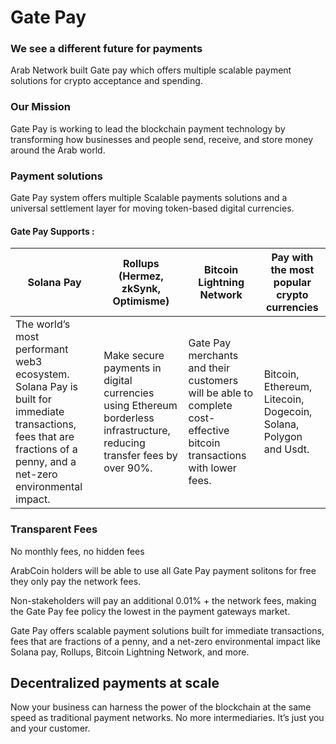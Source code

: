 # Gate Pay

### We see a different future for payments

Arab Network built Gate pay which offers multiple scalable payment solutions for crypto acceptance and spending.

### Our Mission

Gate Pay is working to lead the blockchain payment technology by transforming how businesses and people send, receive, and store money around the Arab world.

### Payment solutions

Gate Pay system offers multiple Scalable payments solutions and a universal settlement layer for moving token-based digital currencies.

#### Gate Pay Supports :

| Solana Pay                                                                                                                                                           | Rollups (Hermez, zkSynk, Optimisme)                                                                                      | Bitcoin Lightning Network                                                                                            | Pay with the most popular crypto currencies                      |
| -------------------------------------------------------------------------------------------------------------------------------------------------------------------- | ------------------------------------------------------------------------------------------------------------------------ | -------------------------------------------------------------------------------------------------------------------- | ---------------------------------------------------------------- |
| The world’s most performant web3 ecosystem. Solana Pay is built for immediate transactions, fees that are fractions of a penny, and a net-zero environmental impact. | Make secure payments in digital currencies using Ethereum borderless infrastructure, reducing transfer fees by over 90%. | Gate Pay merchants and their customers will be able to complete cost-effective bitcoin transactions with lower fees. | Bitcoin, Ethereum, Litecoin, Dogecoin, Solana, Polygon and Usdt. |

### Transparent Fees

No monthly fees, no hidden fees

ArabCoin holders will be able to use all Gate Pay payment solitons for free they only pay the network fees.

Non-stakeholders will pay an additional 0.01% + the network fees, making the Gate Pay fee policy the lowest in the payment gateways market.

Gate Pay offers scalable payment solutions built for immediate transactions, fees that are fractions of a penny, and a net-zero environmental impact like Solana pay, Rollups, Bitcoin Lightning Network, and more.

## **Decentralized payments at scale**

Now your business can harness the power of the blockchain at the same speed as traditional payment networks. No more intermediaries. It’s just you and your customer.
